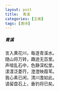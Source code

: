 ```yaml
---
layout: post
title:  青溪
categories: [王维]
tags: [唐诗]
---
```


##### 青溪

言入黄花川，每逐青溪水。<br>
随山将万转，趣途无百里。<br>
声喧乱石中，色静深松里。<br>
漾漾泛菱荇，澄澄映葭苇。<br>
我心素已闲，清川澹如此。<br>
请留盘石上，垂钓将已矣。








